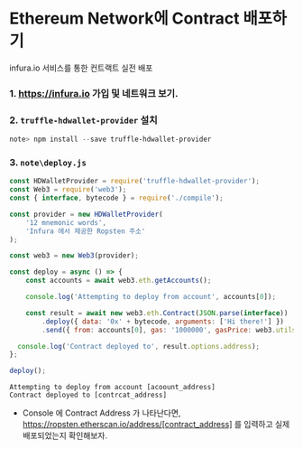 # Ethereum Network에 Contract 배포하기
infura.io 서비스를 통한 컨트랙트 실전 배포

### 1. https://infura.io 가입 및 네트워크 보기.

### 2. `truffle-hdwallet-provider` 설치

```powershell
note> npm install --save truffle-hdwallet-provider
```

### 3. `note\deploy.js`

```js
const HDWalletProvider = require('truffle-hdwallet-provider');
const Web3 = require('web3');
const { interface, bytecode } = require('./compile');

const provider = new HDWalletProvider(
    '12 mnemonic words',
    'Infura 에서 제공한 Ropsten 주소'
);

const web3 = new Web3(provider);

const deploy = async () => {
    const accounts = await web3.eth.getAccounts();

    console.log('Attempting to deploy from account', accounts[0]);

    const result = await new web3.eth.Contract(JSON.parse(interface))
        .deploy({ data: '0x' + bytecode, arguments: ['Hi there!'] })
        .send({ from: accounts[0], gas: '1000000', gasPrice: web3.utils.toWei('2', 'gwei') });

  console.log('Contract deployed to', result.options.address);  
};

deploy();
```

```shell
Attempting to deploy from account [acoount_address]
Contract deployed to [contrcat_address]
```

* Console 에 Contract Address 가 나타난다면, https://ropsten.etherscan.io/address/[contract_address] 를 입력하고 실제 배포되었는지 확인해보자.